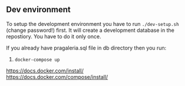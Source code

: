 ## Dev environment

To setup the development environment you have to run `./dev-setup.sh` (change password!) first. It will create a development database in the repostiory. You have to do it only once.

If you already have pragaleria.sql file in db directory then you run:
1. `docker-compose up`


https://docs.docker.com/install/  
https://docs.docker.com/compose/install/